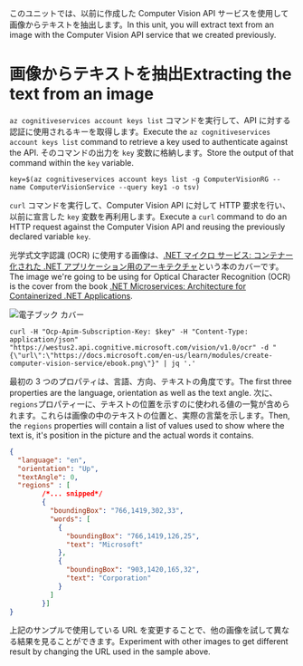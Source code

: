 <span data-ttu-id="59289-101">このユニットでは、以前に作成した Computer Vision API サービスを使用して画像からテキストを抽出します。</span><span class="sxs-lookup"><span data-stu-id="59289-101">In this unit, you will extract text from an image with the Computer Vision API service that we created previously.</span></span>

# <a name="extracting-the-text-from-an-image"></a><span data-ttu-id="59289-102">画像からテキストを抽出</span><span class="sxs-lookup"><span data-stu-id="59289-102">Extracting the text from an image</span></span>

<span data-ttu-id="59289-103">`az cognitiveservices account keys list` コマンドを実行して、API に対する認証に使用されるキーを取得します。</span><span class="sxs-lookup"><span data-stu-id="59289-103">Execute the `az cognitiveservices account keys list` command to retrieve a key used to authenticate against the API.</span></span> <span data-ttu-id="59289-104">そのコマンドの出力を `key` 変数に格納します。</span><span class="sxs-lookup"><span data-stu-id="59289-104">Store the output of that command within the `key` variable.</span></span>

```azurecli
key=$(az cognitiveservices account keys list -g ComputerVisionRG --name ComputerVisionService --query key1 -o tsv)
```

<span data-ttu-id="59289-105">`curl` コマンドを実行して、Computer Vision API に対して HTTP 要求を行い、以前に宣言した `key` 変数を再利用します。</span><span class="sxs-lookup"><span data-stu-id="59289-105">Execute a `curl` command to do an HTTP request against the Computer Vision API and reusing the previously declared variable `key`.</span></span>

<span data-ttu-id="59289-106">光学式文字認識 (OCR) に使用する画像は、[.NET マイクロ サービス: コンテナー化された .NET アプリケーション用のアーキテクチャ](/dotnet/standard/microservices-architecture/)という本のカバーです。</span><span class="sxs-lookup"><span data-stu-id="59289-106">The image we're going to be using for Optical Character Recognition (OCR) is the cover from the book [.NET Microservices: Architecture for Containerized .NET Applications](/dotnet/standard/microservices-architecture/).</span></span>

![電子ブック カバー](../images/ebook.png)

```azurecli
curl -H "Ocp-Apim-Subscription-Key: $key" -H "Content-Type: application/json" "https://westus2.api.cognitive.microsoft.com/vision/v1.0/ocr" -d "{\"url\":\"https://docs.microsoft.com/en-us/learn/modules/create-computer-vision-service/ebook.png\"}" | jq '.'
```

<span data-ttu-id="59289-108">最初の 3 つのプロパティは、言語、方向、テキストの角度です。</span><span class="sxs-lookup"><span data-stu-id="59289-108">The first three properties are the language, orientation as well as the text angle.</span></span> <span data-ttu-id="59289-109">次に、`regions`プロパティ一に、テキストの位置を示すのに使われる値の一覧が含められます。これらは画像の中のテキストの位置と、実際の言葉を示します。</span><span class="sxs-lookup"><span data-stu-id="59289-109">Then, the `regions` properties will contain a list of values used to show where the text is, it's position in the picture and the actual words it contains.</span></span>

```json
{
  "language": "en",
  "orientation": "Up",
  "textAngle": 0,
  "regions" : [
        /*... snipped*/
        {
          "boundingBox": "766,1419,302,33",
          "words": [
            {
              "boundingBox": "766,1419,126,25",
              "text": "Microsoft"
            },
            {
              "boundingBox": "903,1420,165,32",
              "text": "Corporation"
            }
          ]
        }]
}
```

<span data-ttu-id="59289-110">上記のサンプルで使用している URL を変更することで、他の画像を試して異なる結果を見ることができます。</span><span class="sxs-lookup"><span data-stu-id="59289-110">Experiment with other images to get different result by changing the URL used in the sample above.</span></span>